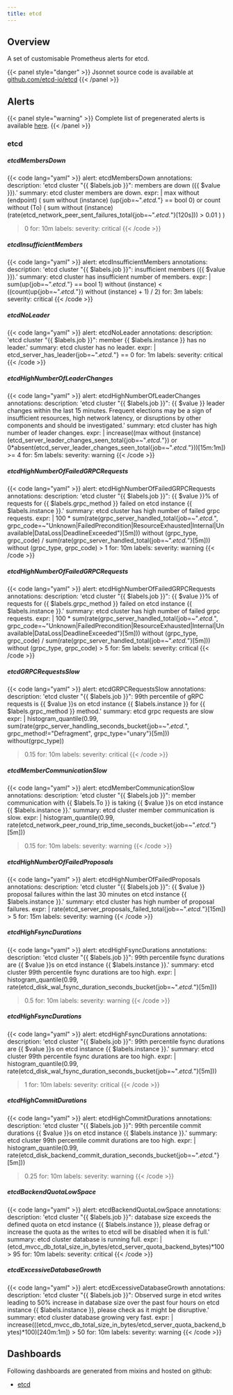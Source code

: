 ```yaml
---
title: etcd
---
```


## Overview

A set of customisable Prometheus alerts for etcd.

{{< panel style="danger" >}}
Jsonnet source code is available at [github.com/etcd-io/etcd](https://github.com/etcd-io/etcd/tree/master/contrib/mixin)
{{< /panel >}}

## Alerts

{{< panel style="warning" >}}
Complete list of pregenerated alerts is available [here](https://github.com/monitoring-mixins/website/blob/master/assets/etcd/alerts.yaml).
{{< /panel >}}

### etcd

##### etcdMembersDown

{{< code lang="yaml" >}}
alert: etcdMembersDown
annotations:
  description: 'etcd cluster "{{ $labels.job }}": members are down ({{ $value }}).'
  summary: etcd cluster members are down.
expr: |
  max without (endpoint) (
    sum without (instance) (up{job=~".*etcd.*"} == bool 0)
  or
    count without (To) (
      sum without (instance) (rate(etcd_network_peer_sent_failures_total{job=~".*etcd.*"}[120s])) > 0.01
    )
  )
  > 0
for: 10m
labels:
  severity: critical
{{< /code >}}
 
##### etcdInsufficientMembers

{{< code lang="yaml" >}}
alert: etcdInsufficientMembers
annotations:
  description: 'etcd cluster "{{ $labels.job }}": insufficient members ({{ $value
    }}).'
  summary: etcd cluster has insufficient number of members.
expr: |
  sum(up{job=~".*etcd.*"} == bool 1) without (instance) < ((count(up{job=~".*etcd.*"}) without (instance) + 1) / 2)
for: 3m
labels:
  severity: critical
{{< /code >}}
 
##### etcdNoLeader

{{< code lang="yaml" >}}
alert: etcdNoLeader
annotations:
  description: 'etcd cluster "{{ $labels.job }}": member {{ $labels.instance }} has
    no leader.'
  summary: etcd cluster has no leader.
expr: |
  etcd_server_has_leader{job=~".*etcd.*"} == 0
for: 1m
labels:
  severity: critical
{{< /code >}}
 
##### etcdHighNumberOfLeaderChanges

{{< code lang="yaml" >}}
alert: etcdHighNumberOfLeaderChanges
annotations:
  description: 'etcd cluster "{{ $labels.job }}": {{ $value }} leader changes within
    the last 15 minutes. Frequent elections may be a sign of insufficient resources,
    high network latency, or disruptions by other components and should be investigated.'
  summary: etcd cluster has high number of leader changes.
expr: |
  increase((max without (instance) (etcd_server_leader_changes_seen_total{job=~".*etcd.*"}) or 0*absent(etcd_server_leader_changes_seen_total{job=~".*etcd.*"}))[15m:1m]) >= 4
for: 5m
labels:
  severity: warning
{{< /code >}}
 
##### etcdHighNumberOfFailedGRPCRequests

{{< code lang="yaml" >}}
alert: etcdHighNumberOfFailedGRPCRequests
annotations:
  description: 'etcd cluster "{{ $labels.job }}": {{ $value }}% of requests for {{
    $labels.grpc_method }} failed on etcd instance {{ $labels.instance }}.'
  summary: etcd cluster has high number of failed grpc requests.
expr: |
  100 * sum(rate(grpc_server_handled_total{job=~".*etcd.*", grpc_code=~"Unknown|FailedPrecondition|ResourceExhausted|Internal|Unavailable|DataLoss|DeadlineExceeded"}[5m])) without (grpc_type, grpc_code)
    /
  sum(rate(grpc_server_handled_total{job=~".*etcd.*"}[5m])) without (grpc_type, grpc_code)
    > 1
for: 10m
labels:
  severity: warning
{{< /code >}}
 
##### etcdHighNumberOfFailedGRPCRequests

{{< code lang="yaml" >}}
alert: etcdHighNumberOfFailedGRPCRequests
annotations:
  description: 'etcd cluster "{{ $labels.job }}": {{ $value }}% of requests for {{
    $labels.grpc_method }} failed on etcd instance {{ $labels.instance }}.'
  summary: etcd cluster has high number of failed grpc requests.
expr: |
  100 * sum(rate(grpc_server_handled_total{job=~".*etcd.*", grpc_code=~"Unknown|FailedPrecondition|ResourceExhausted|Internal|Unavailable|DataLoss|DeadlineExceeded"}[5m])) without (grpc_type, grpc_code)
    /
  sum(rate(grpc_server_handled_total{job=~".*etcd.*"}[5m])) without (grpc_type, grpc_code)
    > 5
for: 5m
labels:
  severity: critical
{{< /code >}}
 
##### etcdGRPCRequestsSlow

{{< code lang="yaml" >}}
alert: etcdGRPCRequestsSlow
annotations:
  description: 'etcd cluster "{{ $labels.job }}": 99th percentile of gRPC requests
    is {{ $value }}s on etcd instance {{ $labels.instance }} for {{ $labels.grpc_method
    }} method.'
  summary: etcd grpc requests are slow
expr: |
  histogram_quantile(0.99, sum(rate(grpc_server_handling_seconds_bucket{job=~".*etcd.*", grpc_method!="Defragment", grpc_type="unary"}[5m])) without(grpc_type))
  > 0.15
for: 10m
labels:
  severity: critical
{{< /code >}}
 
##### etcdMemberCommunicationSlow

{{< code lang="yaml" >}}
alert: etcdMemberCommunicationSlow
annotations:
  description: 'etcd cluster "{{ $labels.job }}": member communication with {{ $labels.To
    }} is taking {{ $value }}s on etcd instance {{ $labels.instance }}.'
  summary: etcd cluster member communication is slow.
expr: |
  histogram_quantile(0.99, rate(etcd_network_peer_round_trip_time_seconds_bucket{job=~".*etcd.*"}[5m]))
  > 0.15
for: 10m
labels:
  severity: warning
{{< /code >}}
 
##### etcdHighNumberOfFailedProposals

{{< code lang="yaml" >}}
alert: etcdHighNumberOfFailedProposals
annotations:
  description: 'etcd cluster "{{ $labels.job }}": {{ $value }} proposal failures within
    the last 30 minutes on etcd instance {{ $labels.instance }}.'
  summary: etcd cluster has high number of proposal failures.
expr: |
  rate(etcd_server_proposals_failed_total{job=~".*etcd.*"}[15m]) > 5
for: 15m
labels:
  severity: warning
{{< /code >}}
 
##### etcdHighFsyncDurations

{{< code lang="yaml" >}}
alert: etcdHighFsyncDurations
annotations:
  description: 'etcd cluster "{{ $labels.job }}": 99th percentile fsync durations
    are {{ $value }}s on etcd instance {{ $labels.instance }}.'
  summary: etcd cluster 99th percentile fsync durations are too high.
expr: |
  histogram_quantile(0.99, rate(etcd_disk_wal_fsync_duration_seconds_bucket{job=~".*etcd.*"}[5m]))
  > 0.5
for: 10m
labels:
  severity: warning
{{< /code >}}
 
##### etcdHighFsyncDurations

{{< code lang="yaml" >}}
alert: etcdHighFsyncDurations
annotations:
  description: 'etcd cluster "{{ $labels.job }}": 99th percentile fsync durations
    are {{ $value }}s on etcd instance {{ $labels.instance }}.'
  summary: etcd cluster 99th percentile fsync durations are too high.
expr: |
  histogram_quantile(0.99, rate(etcd_disk_wal_fsync_duration_seconds_bucket{job=~".*etcd.*"}[5m]))
  > 1
for: 10m
labels:
  severity: critical
{{< /code >}}
 
##### etcdHighCommitDurations

{{< code lang="yaml" >}}
alert: etcdHighCommitDurations
annotations:
  description: 'etcd cluster "{{ $labels.job }}": 99th percentile commit durations
    {{ $value }}s on etcd instance {{ $labels.instance }}.'
  summary: etcd cluster 99th percentile commit durations are too high.
expr: |
  histogram_quantile(0.99, rate(etcd_disk_backend_commit_duration_seconds_bucket{job=~".*etcd.*"}[5m]))
  > 0.25
for: 10m
labels:
  severity: warning
{{< /code >}}
 
##### etcdBackendQuotaLowSpace

{{< code lang="yaml" >}}
alert: etcdBackendQuotaLowSpace
annotations:
  description: 'etcd cluster "{{ $labels.job }}": database size exceeds the defined
    quota on etcd instance {{ $labels.instance }}, please defrag or increase the quota
    as the writes to etcd will be disabled when it is full.'
  summary: etcd cluster database is running full.
expr: |
  (etcd_mvcc_db_total_size_in_bytes/etcd_server_quota_backend_bytes)*100 > 95
for: 10m
labels:
  severity: critical
{{< /code >}}
 
##### etcdExcessiveDatabaseGrowth

{{< code lang="yaml" >}}
alert: etcdExcessiveDatabaseGrowth
annotations:
  description: 'etcd cluster "{{ $labels.job }}": Observed surge in etcd writes leading
    to 50% increase in database size over the past four hours on etcd instance {{
    $labels.instance }}, please check as it might be disruptive.'
  summary: etcd cluster database growing very fast.
expr: |
  increase(((etcd_mvcc_db_total_size_in_bytes/etcd_server_quota_backend_bytes)*100)[240m:1m]) > 50
for: 10m
labels:
  severity: warning
{{< /code >}}
 
## Dashboards
Following dashboards are generated from mixins and hosted on github:


- [etcd](https://github.com/monitoring-mixins/website/blob/master/assets/etcd/dashboards/etcd.json)
